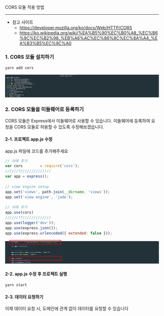 CORS 모듈 적용 방법
* * *      


           


       
- 참고 사이트
  - https://developer.mozilla.org/ko/docs/Web/HTTP/CORS   
  - https://ko.wikipedia.org/wiki/%EA%B5%90%EC%B0%A8_%EC%B6%9C%EC%B2%98_%EB%A6%AC%EC%86%8C%EC%8A%A4_%EA%B3%B5%EC%9C%A0


### 1. CORS 모듈 설치하기

``` bash
yarn add cors
```
![ex_screenshot](./assets//yarn-add-cors.png)


### 2. CORS 모듈을 미들웨어로 등록하기

CORS 모듈은 Express에서 미들웨어로 사용할 수 있습니다. 미들웨어에 등록하여 요청을 CORS 모듈로 허용할 수 있도록 수정해보겠습니다.

#### 2-1. 프로젝트 app.js 수정

app.js 파일에 코드를 추가해주세요

``` javascript
// 아래 추가
var cors        = require('cors');
//////?//////////////
var app = express();

// view engine setup
app.set('views', path.join(__dirname, 'views'));
app.set('view engine', 'jade');

// 아래 추가
app.use(cors)
//////??/////////////
app.use(logger('dev'));
app.use(express.json());
app.use(express.urlencoded({ extended: false }));
```

![ex_screenshot](./assets//yarn-cors-use.png)

#### 2-2. app.js 수정 후 프로젝트 실행

``` bash
yarn start
```

#### 2-3. 데이터 요청하기

이제 데이터 요청 시, 도메인에 관계 없이 데이터를 요청할 수 있습니다